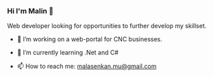 ### Hi I'm Malin 👋
Web developer looking for opportunities to further develop my skillset.


- 🔭 I’m working on a web-portal for CNC businesses.
- 🌱 I’m currently learning .Net and C#

- 📫 How to reach me: malasenkan.mu@gmail.com
